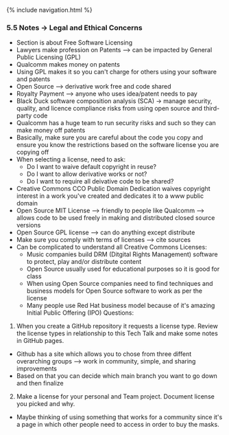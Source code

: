 {% include navigation.html %}
### 5.5 Notes -> Legal and Ethical Concerns
* Section is about Free Software Licensing
* Lawyers make profession on Patents --> can be impacted by General Public Licensing (GPL)
* Qualcomm makes money on patents
* Using GPL makes it so you can't charge for others using your software and patents
* Open Source --> derivative work free and code shared
* Royalty Payment --> anyone who uses idea/patent needs to pay
* Black Duck software composition analysis (SCA) -> manage security, quality, and licence compliance risks from using open source and third-party code
* Qualcomm has a huge team to run security risks and such so they can make money off patents
* Basically, make sure you are careful about the code you copy and ensure you know the restrictions based on the software license you are copying off
* When selecting a license, need to ask:
    *  Do I want to waive default copyright in reuse?
    *  Do I want to allow derivative works or not?
    *  Do I want to require all deivative code to be shared?
* Creative Commons CCO Public Domain Dedication waives copyright interest in a work you've created and dedicates it to a www public domain
* Open Source MIT License --> friendly to people like Qualcomm --> allows code to be used freely in making and distributed closed source versions
* Open Source GPL license --> can do anything except distribute
* Make sure you comply with terms of licenses --> cite sources
* Can be complicated to understand all Creative Commons Licenses:
    * Music companies build DRM (Ditgital Rights Management) software to protect, play and/or distribute content
    * Open Source usually used for educational purposes so it is good for class
    * When using Open Source companies need to find techniques and business models for Open Source software to work as per the license
    * Many people use Red Hat business model because of it's amazing Initial Public Offering (IPO)
      Questions:
1. When you create a GitHub repository it requests a license type. Review the license types in relationship to this Tech Talk and make some notes in GitHub pages.
* Github has a site which allows you to chose from three diffent overarching groups --> work in community, simple, and sharing improvements
* Based on that you can decide which main branch you want to go down and then finalize
2. Make a license for your personal and Team project. Document license you picked and why.
* Maybe thinking of using something that works for a community since it's a page in which other people need to access in order to buy the masks.
